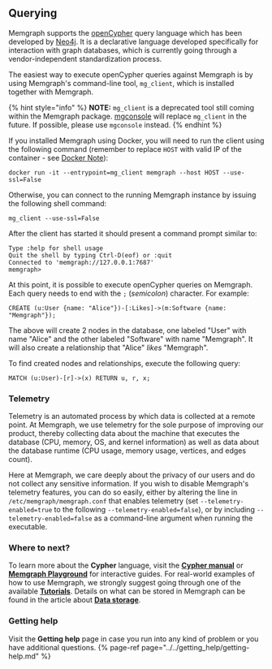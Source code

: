 ## Querying

Memgraph supports the [openCypher](https://www.opencypher.org) query language
which has been developed by [Neo4j](http://neo4j.com).
It is a declarative language developed specifically
for interaction with graph databases, which is currently going through a
vendor-independent standardization process.

The easiest way to execute openCypher queries against Memgraph is by using
Memgraph's command-line tool, `mg_client`, which is installed
together with Memgraph.

{% hint style="info" %}
**NOTE:** `mg_client` is a deprecated tool still coming within the Memgraph package.
[mgconsole](https://github.com/memgraph/mgconsole) will replace `mg_client` in
the future. If possible, please use `mgconsole` instead.
{% endhint %}

If you installed Memgraph using Docker, you will need to run the client
using the following command (remember to replace `HOST` with valid IP of
the container - see [Docker Note](../installation/docker-installation.md#docker-note)):

```
docker run -it --entrypoint=mg_client memgraph --host HOST --use-ssl=False
```

Otherwise, you can connect to the running Memgraph instance by
issuing the following shell command:

```
mg_client --use-ssl=False
```

After the client has started it should present a command prompt similar to:

```
Type :help for shell usage
Quit the shell by typing Ctrl-D(eof) or :quit
Connected to 'memgraph://127.0.0.1:7687'
memgraph>
```

At this point, it is possible to execute openCypher queries on Memgraph. Each
query needs to end with the `;` (*semicolon*) character. For example:

```opencypher
CREATE (u:User {name: "Alice"})-[:Likes]->(m:Software {name: "Memgraph"});
```

The above will create 2 nodes in the database, one labeled "User" with name
"Alice" and the other labeled "Software" with name "Memgraph". It will also
create a relationship that "Alice" *likes* "Memgraph".

To find created nodes and relationships, execute the following query:

```opencypher
MATCH (u:User)-[r]->(x) RETURN u, r, x;
```

### Telemetry

Telemetry is an automated process by which data is collected at a remote point.
At Memgraph, we use telemetry for the sole purpose of improving our product,
thereby collecting data about the machine that executes the database (CPU,
memory, OS, and kernel information) as well as data about the database runtime
(CPU usage, memory usage, vertices, and edges count).

Here at Memgraph, we care deeply about the privacy of our users and do not
collect any sensitive information. If you wish to disable Memgraph's telemetry
features, you can do so easily, either by altering the line in
`/etc/memgraph/memgraph.conf` that enables telemetry (set
`--telemetry-enabled=true` to the following `--telemetry-enabled=false`), or by
including `--telemetry-enabled=false` as a command-line argument when running
the executable.

### Where to next?

To learn more about the **Cypher** language, visit the **[Cypher manual](../../cypher_manual/cypher-manual.md)** or **[Memgraph Playground](https://playground.memgraph.com/)** for interactive guides.
For real-world examples of how to use Memgraph, we strongly suggest going through one of the available **[Tutorials](../../tutorials/tutorials-overview.md)**. 
Details on what can be stored in Memgraph can be found in the article about **[Data storage](../../concepts/storage.md)**.

### Getting help

Visit the **Getting help** page in case you run into any kind of problem or you have additional questions.
{% page-ref page="../../getting_help/getting-help.md" %}